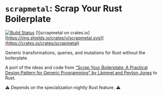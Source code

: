 # `scrapmetal`: Scrap Your Rust Boilerplate

[![Build Status](https://travis-ci.org/fitzgen/scrapmetal.png?branch=master)](https://travis-ci.org/fitzgen/scrapmetal) [![scrapmetal on crates.io][https://img.shields.io/crates/v/scrapmetal.svg]](https://crates.io/crates/scrapmetal)

Generic transformations, queries, and mutations for Rust without the
boilerplate.

A port of the ideas and code
from
["Scrap Your Boilerplate: A Practical Design Pattern for Generic Programming" by Lämmel and Peyton Jones](https://www.microsoft.com/en-us/research/wp-content/uploads/2003/01/hmap.pdf) to
Rust.

⚠ Depends on the specialization nightly Rust feature. ⚠
